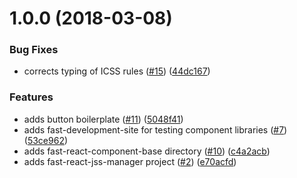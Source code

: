 <a name="1.0.0"></a>
# 1.0.0 (2018-03-08)


### Bug Fixes

* corrects typing of ICSS rules ([#15](https://github.com/Microsoft/fast-dna/issues/15)) ([44dc167](https://github.com/Microsoft/fast-dna/commit/44dc167))


### Features

* adds button boilerplate ([#11](https://github.com/Microsoft/fast-dna/issues/11)) ([5048f41](https://github.com/Microsoft/fast-dna/commit/5048f41))
* adds fast-development-site for testing component libraries ([#7](https://github.com/Microsoft/fast-dna/issues/7)) ([53ce962](https://github.com/Microsoft/fast-dna/commit/53ce962))
* adds fast-react-component-base directory ([#10](https://github.com/Microsoft/fast-dna/issues/10)) ([c4a2acb](https://github.com/Microsoft/fast-dna/commit/c4a2acb))
* adds fast-react-jss-manager project ([#2](https://github.com/Microsoft/fast-dna/issues/2)) ([e70acfd](https://github.com/Microsoft/fast-dna/commit/e70acfd))



